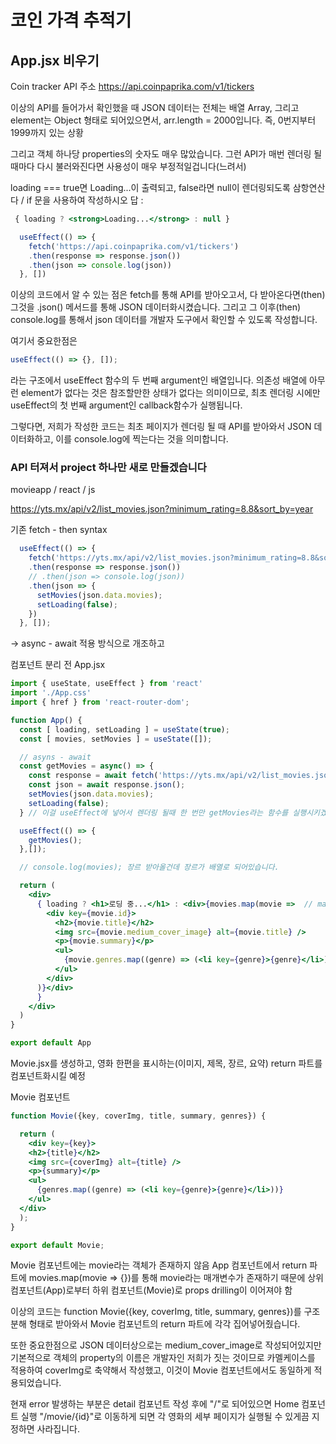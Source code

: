 # 코인 가격 추적기

## App.jsx 비우기

Coin tracker API 주소
https://api.coinpaprika.com/v1/tickers

이상의 API를 들어가서 확인했을 때 JSON 데이터는 전체는 배열 Array, 그리고 element는 Object 형태로 되어있으면서, arr.length = 2000입니다.
즉, 0번지부터 1999까지 있는 상황

그리고 객체 하나당 properties의 숫자도 매우 많았습니다. 그런 API가 매번 렌더링 될때마다 다시 불러와진다면 사용성이 매우 부정적일겁니다(느려서)

loading === true면 Loading...이 출력되고,
false라면 null이 렌더링되도록 삼항연산다 / if 문을 사용하여 작성하시오
답 :
```jsx
 { loading ? <strong>Loading...</strong> : null }
```

```jsx
  useEffect(() => {
    fetch('https://api.coinpaprika.com/v1/tickers')
    .then(response => response.json())
    .then(json => console.log(json))
  }, [])
```
이상의 코드에서 알 수 있는 점은 fetch를 통해 API를 받아오고서, 다 받아온다면(then) 그것을 .json() 메서드를 통해 JSON 데이터화시켰습니다. 그리고 그 이후(then) console.log를 통해서 json 데이터를 개발자 도구에서 확인할 수 있도록 작성합니다.

여기서 중요한점은
```jsx
useEffect(() => {}, []);
```
라는 구조에서 useEffect 함수의 두 번째 argument인 배열입니다.
의존성 배열에 아무런 element가 없다는 것은 참조할만한 상태가 없다는 의미이므로, 최초 렌더링 시에만 useEffect의 첫 번째 argument인 callback함수가 실행됩니다.

그렇다면, 저희가 작성한 코드는
최초 페이지가 렌더링 될 때 API를 받아와서 JSON 데이터화하고, 이를 console.log에 찍는다는 것을 의미합니다.

### API 터져서 project 하나만 새로 만들겠습니다 
movieapp / react / js

https://yts.mx/api/v2/list_movies.json?minimum_rating=8.8&sort_by=year

기존 fetch - then syntax
```jsx
  useEffect(() => {
    fetch('https://yts.mx/api/v2/list_movies.json?minimum_rating=8.8&sort_by=year')
    .then(response => response.json())
    // .then(json => console.log(json))
    .then(json => {
      setMovies(json.data.movies);
      setLoading(false);
    })
  }, []);
```
-> async - await 적용 방식으로 개조하고

컴포넌트 분리 전 App.jsx
```jsx
import { useState, useEffect } from 'react'
import './App.css'
import { href } from 'react-router-dom';

function App() {
  const [ loading, setLoading ] = useState(true);
  const [ movies, setMovies ] = useState([]);

  // asyns - await
  const getMovies = async() => {
    const response = await fetch('https://yts.mx/api/v2/list_movies.json?minimum_rating=8.8&sort_by=year');
    const json = await response.json();
    setMovies(json.data.movies);
    setLoading(false);
  } // 이걸 useEffect에 넣어서 렌더링 될때 한 번만 getMovies라는 함수를 실행시키겠다

  useEffect(() => {
    getMovies();
  },[]);

  // console.log(movies); 장르 받아올건데 장르가 배열로 되어있습니다.

  return (
    <div>
      { loading ? <h1>로딩 중...</h1> : <div>{movies.map(movie =>  // map 함수는 key값을 요구함
        <div key={movie.id}>
          <h2>{movie.title}</h2>
          <img src={movie.medium_cover_image} alt={movie.title} />
          <p>{movie.summary}</p>
          <ul>
            {movie.genres.map((genre) => (<li key={genre}>{genre}</li>))}
          </ul>
        </div>
      )}</div>
      }
    </div>
  )
}

export default App
```

Movie.jsx를 생성하고, 영화 한편을 표시하는(이미지, 제목, 장르, 요약) return 파트를 컴포넌트화시킬 예정

Movie 컴포넌트
```jsx
function Movie({key, coverImg, title, summary, genres}) {

  return (
    <div key={key}>
    <h2>{title}</h2>
    <img src={coverImg} alt={title} />
    <p>{summary}</p>
    <ul>
      {genres.map((genre) => (<li key={genre}>{genre}</li>))}
    </ul>
  </div>
  );
}

export default Movie;
```
Movie 컴포넌트에는 movie라는 객체가 존재하지 않음
App 컴포넌트에서 return 파트에 movies.map(movie => {})를 통해 movie라는 매개변수가 존재하기 때문에 상위 컴포넌트(App)로부터 하위 컴포넌트(Movie)로 props drilling이 이어져야 함

이상의 코드는 function Movie({key, coverImg, title, summary, genres})를 구조분해 형태로 받아와서 Movie 컴포넌트의 return 파트에 각각 집어넣어줬습니다.

또한 중요한점으로 JSON 데이터상으로는 medium_cover_image로 작성되어있지만 기본적으로 객체의 property의 이름은 개발자인 저희가 짓는 것이므로 카멜케이스를 적용하여 coverImg로 축약해서 작성했고, 이것이 Movie 컴포넌트에서도 동일하게 적용되었습니다.

현재 error 발생하는 부분은 detail 컴포넌트 작성 후에 
"/"로 되어있으면 Home 컴포넌트 실행
"/movie/{id}"로 이동하게 되면 각 영화의 세부 페이지가 실행될 수 있게끔 지정하면 사라집니다.